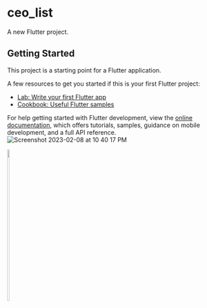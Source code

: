 # ceo_list

A new Flutter project.

## Getting Started

This project is a starting point for a Flutter application.

A few resources to get you started if this is your first Flutter project:

- [Lab: Write your first Flutter app](https://docs.flutter.dev/get-started/codelab)
- [Cookbook: Useful Flutter samples](https://docs.flutter.dev/cookbook)

For help getting started with Flutter development, view the
[online documentation](https://docs.flutter.dev/), which offers tutorials,
samples, guidance on mobile development, and a full API reference.
![Screenshot 2023-02-08 at 10 40 17 PM](https://user-images.githubusercontent.com/116253518/217440206-b7a9be0f-6e65-492d-a989-1c35a0e61e63.png)

<p>

<img src="https://user-images.githubusercontent.com/116253518/217440206-b7a9be0f-6e65-492d-a989-1c35a0e61e63.png" height="30%" width="10%">

</p>
